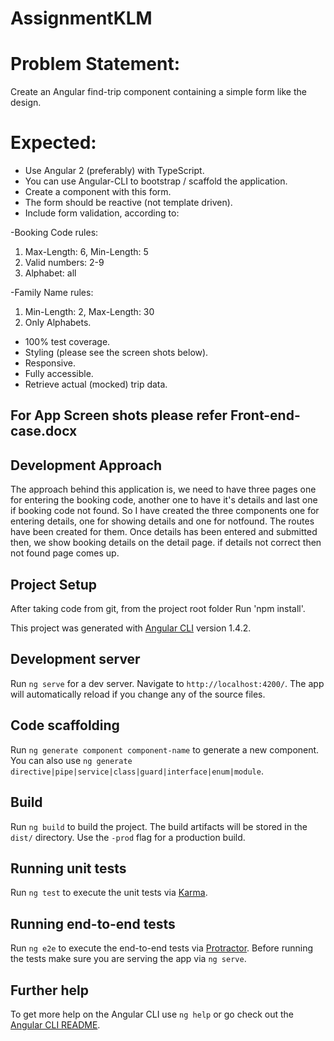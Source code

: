 # AssignmentKLM

# Problem Statement:  
Create an Angular find-trip component containing a simple form like the design. 

# Expected:
- Use Angular 2 (preferably) with TypeScript.
- You can use Angular-CLI to bootstrap / scaffold the application.
- Create a component with this form.
- The form should be reactive (not template driven).
- Include form validation, according to:

-Booking Code rules:

 1.	Max-Length: 6, Min-Length: 5
 2.	Valid numbers: 2-9
 3.	Alphabet: all
 
-Family Name rules:

 1.	Min-Length: 2, Max-Length: 30
 2.	Only Alphabets.

- 100% test coverage.
- Styling (please see the screen shots below).
- Responsive.
- Fully accessible.
- Retrieve actual (mocked) trip data.

## For App Screen shots please refer Front-end-case.docx

## Development Approach

The approach behind this application is, we need to have three pages one for entering the booking code, another one to have it's details and last one if booking code not found. So I have created the three components one for entering details, one for showing details and one for notfound. The routes have been created for them. Once details has been entered and submitted then, we show booking details on the detail page. if details not correct then not found page comes up.


## Project Setup

After taking code from git, from the project root folder Run 'npm install'.

This project was generated with [Angular CLI](https://github.com/angular/angular-cli) version 1.4.2.

## Development server

Run `ng serve` for a dev server. Navigate to `http://localhost:4200/`. The app will automatically reload if you change any of the source files.

## Code scaffolding

Run `ng generate component component-name` to generate a new component. You can also use `ng generate directive|pipe|service|class|guard|interface|enum|module`.

## Build

Run `ng build` to build the project. The build artifacts will be stored in the `dist/` directory. Use the `-prod` flag for a production build.

## Running unit tests

Run `ng test` to execute the unit tests via [Karma](https://karma-runner.github.io).

## Running end-to-end tests

Run `ng e2e` to execute the end-to-end tests via [Protractor](http://www.protractortest.org/).
Before running the tests make sure you are serving the app via `ng serve`.

## Further help

To get more help on the Angular CLI use `ng help` or go check out the [Angular CLI README](https://github.com/angular/angular-cli/blob/master/README.md).
